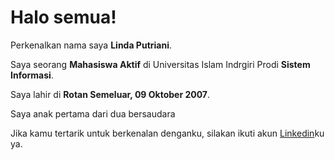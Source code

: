 # Halo semua! 
Perkenalkan nama saya **Linda Putriani**.<br>

Saya seorang **Mahasiswa Aktif** di Universitas Islam Indrgiri Prodi **Sistem Informasi**.<br>

Saya lahir di **Rotan Semeluar, 09 Oktober 2007**.<br>

Saya anak pertama dari dua bersaudara<br>

Jika kamu tertarik untuk berkenalan denganku, silakan ikuti akun [Linkedin](https://www.linkedin.com/in/linda-putriani-40033237b?utm_source=share&utm_campaign=share_via&utm_content=profile&utm_medium=android_app)ku ya.
